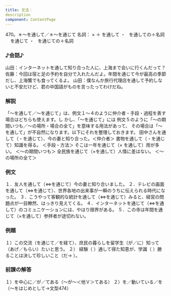 ```yaml
---
title: 文法：
description
component: ContentPage
---
```



470。＊～を通して／＊～を通じて
名詞： × ＋ を通して ・
  を通しての＋名詞  
  を通じて ・
  を通じての＋名詞  
### ♪会話♪
山田：インターネットを通して知り合った人に、上海まで会いに行くんだって？ 佐藤：今回は宿と足の予約を自分で入れたんだよ。年間を通じて今が最高の季節だし、上海蟹でも食ってくるよ。 山田：僕なんか旅行代理店を通して予約しないと不安だけど、君の中国語がものを言ったってわけだね。
### 解説
「～を通して／～を通じて」は、例文１～４のように仲介者・手段・過程を表す場合はどちらも使えます。し かし、「～を通じて」には 例文５のように「～の期間いつも／～の場所・場合の全て」を意味する用法があって、 その場合は「～を通して」が不自然になります。以下にそれを整理しておきます。
田中さんを通して（・を通じて）、今の妻と知り合った。＜仲介者＞ 書物を通して（・を通じて）知識を得る。 ＜手段・方法＞ そこは一年を通じて（× を通して）雨が多い。 ＜～の期間いつも＞ 全民族を通じて（×を通して）人情に差はない。 ＜～の場所の全て＞
### 例文
１．友人を通して（⇔を通じて）今の妻と知り合いました。
２．テレビの画面を通して（⇔を通じて）、世界各地の出来事が一瞬のうちに伝えられる時代になった。
３．こうやって客観的な統計を通して（⇔を通じて）みると、経営の問題点が一目瞭然、はっきり見えてくる。
４．インターネットを通じて（⇔を通して）のコミュニケーションには、やはり限界がある。
５．この寺は年間を通じて（×を通して）参拝者が途切れない。
### 例題
１）この交流（を通じて／を経て）、庶民の暮らしを留学生（が／に）知って（あげ／もらい）たいと思う。
２） 経験（ ）通して得た知恵が、学識（ ）勝ることは決して珍しいこと（だ→ ）。
### 前課の解答
１）を中心に／が／てある（～が～＜他Ｖ＞てある）
２）を／動いている／を（～をはじめとして→文型474）
